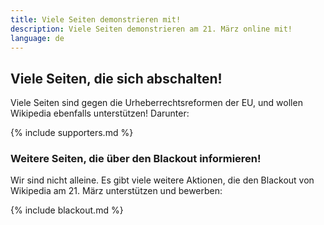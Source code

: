 ```yaml
---
title: Viele Seiten demonstrieren mit!
description: Viele Seiten demonstrieren am 21. März online mit!
language: de
---
```


## Viele Seiten, die sich abschalten!

Viele Seiten sind gegen die Urheberrechtsreformen der EU, und wollen Wikipedia ebenfalls unterstützen! Darunter:

{% include supporters.md %}


### Weitere Seiten, die über den Blackout informieren!

Wir sind nicht alleine. Es gibt viele weitere Aktionen, die den Blackout von Wikipedia am 21. März unterstützen und bewerben:

{% include blackout.md %}
